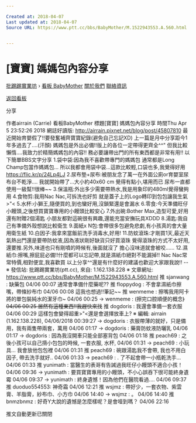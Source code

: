 ```yaml
---

Created at: 2018-04-07
Last updated at: 2018-04-07
Source URL: https://www.ptt.cc/bbs/BabyMother/M.1522943553.A.560.html


---
```


# [寶寶] 媽媽包內容分享


[批踢踢實業坊](https://www.ptt.cc/) › [看板 BabyMother](https://www.ptt.cc/bbs/BabyMother/index.html) [關於我們](https://www.ptt.cc/about.html) [聯絡資訊](https://www.ptt.cc/contact.html)

[返回看板](https://www.ptt.cc/bbs/BabyMother/index.html)

分享

作者airrain (Carrie)
看板BabyMother
標題\[寶寶\] 媽媽包內容分享
時間Thu Apr 5 23:52:26 2018
網誌好讀版: <http://airrain.pixnet.net/blog/post/45807810> 最近開始育嬰假了!!要發奮補齊寶寶紀錄(避免自己忘記XD) 上一篇是月中分享距今1年多過去了....(汗顏) 媽媽包是外出必備!!版上的各位一定帶得更齊全^^" 但我比較懶惰....我致力於精簡媽媽包的內容!! 務必要讓帶出門的所有東西都是非常有用!! 以下簡單BBS文字分享 1.袋中袋:因為我不喜歡帶專門的媽媽包 通常都是Long Champ包當作媽媽包... 所以我都會用袋中袋...這款比較輕,口袋也多,我覺得好用 <https://flic.kr/p/24Lp4LJ> 2.尿布墊+尿布:被朋友念了萬一在外面公廁or育嬰室尿布台不乾淨.... 我就開始帶了...大小約40x60 cm 覺得有點小,堪用而已 尿布一直都使用一級幫!!很棒~~ 3.保溫瓶:外出多少需要帶熱水,我是用象印的480ml覺得蠻夠用 4.食物剪:我用Nac Nac,可拆洗也好剪 就是蓋子上的Logo轉印到包包讓我生氣>"< 5.水杯:小獅王,隨便買的,到也蠻好用,沒鎖緊還是會漏水 6.零食:今天準備旺仔小饅頭,之後想買寶寶專用的小饅頭比較安心 7.外出碗:Bother Max,造型可愛,好用還有附贈2個湯匙 小朋友都對這碗很有興趣,還能充當安撫玩具XDDD 8.湯匙:我自己有準備外殼想說比較衛生 9.面紙x N包:會帶很多包避免悲劇,有小孩真的會大量用衛生紙 10.白因子:我拿來當飯前洗手消毒水,好用! 11.防蚊滾珠:才剛買1天,最近天氣熱出門還是要帶防蚊液,因為液狀剛好缺貨只好買滾珠 覺得滾珠的方式不太好用,還要推.另外,味道也只有剛噴的時候有,後面就沒了 擔心沒味道就會被咬...... 12.濕紙巾:擦嘴,擦屁屁必備!!什麼都可以忘記帶,就是濕紙巾絕對不能漏掉!! Nac Nac常常特價,相對便宜,我喜歡買 以上分享^^還是有什麼好的建議也歡迎大家跟我說!! -- ※ 發信站: 批踢踢實業坊(ptt.cc), 來自: 1.162.138.228 ※ 文章網址: <https://www.ptt.cc/bbs/BabyMother/M.1522943553.A.560.html>
推 sjanwang : 缺藥包 04/06 00:07
通常會準備什麼藥呢??
推 floppydog : 不會拿濕紙巾擦嘴，帶條紗布巾 04/06 00:08
這我也想過!!筆記~~
推 wenmeme : 擦嘴我用阿卡將的單包裝純水的潔牙巾~ 04/06 00:25
→ wenmeme : (擦完口腔順便的概念~~) 04/06 00:25
居然有這種東西!!我趕快來找~~
推 dogdoris : 我還會準備一套衣服 04/06 00:29
這樣包會變得超重>"<還是會選擇放車上? ※ 編輯: airrain (1.162.138.228), 04/06/2018 00:39:27
→ dogdoris : 衣服帶薄的就好，只是備用，我有兩隻帶兩套，萬用 04/06 01:17
→ dogdoris : 藥膏防蚊液防曬乳 04/06 01:17
→ dogdoris : 因為我沒開車只能全部塞背包 04/06 01:18
推 peach69 : 之後小孩可以自己揹小包包的時候, 一套衣服, 水杯, 04/06 01:31
→ peach69 : 小玩具... 我會放他包包裡 04/06 01:31
推 peach69 : 碗跟湯匙我不會帶, 我也不用白因子, 帶去洗手就好.. 04/06 01:33
→ peach69 : . 了不起會帶一小瓶乾洗手... 04/06 01:33
推 yunimath : 當醫生的表哥有告誡過我旺仔小饅頭不適合小孩！ 04/06 09:36
→ yunimath : 要買寶寶專用的小饅頭，不小心誤吞下很可能終身遺霉 04/06 09:37
→ yunimath : 終身遺憾！因為他們在醫院看過.... 04/06 09:37
推 duoduo554553: 神奇霜 04/06 12:21
推 wsjmz : 帶好少，一套衣物、紫雲膏、羊脂膏，紗布巾、小方巾 04/06 14:40
→ wsjmz : 。 04/06 14:40
推 bnmzbnmz : 好奇Y大說的遺憾是怎麼樣呢？是會噎到嗎？ 04/06 22:16

推文自動更新已關閉

